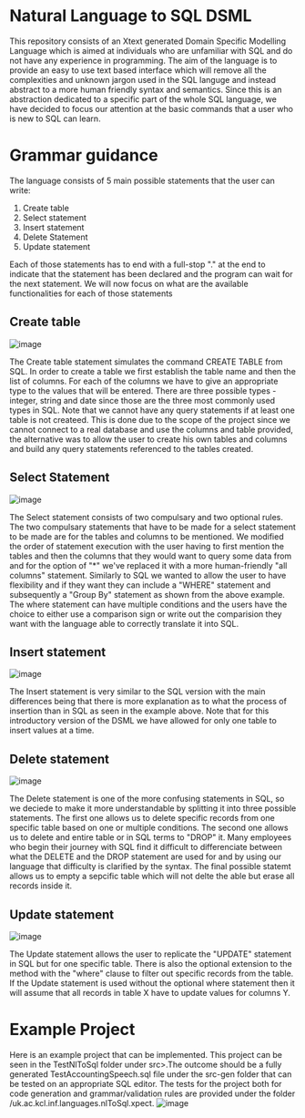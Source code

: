 # Natural Language to SQL DSML
This repository consists of an Xtext generated Domain Specific Modelling Language which is aimed at individuals who are unfamiliar with SQL and do not have any experience in programming. The aim of the language is to provide an easy to use text based interface which will remove all the complexities and unknown jargon used in the SQL languge and instead abstract to a more human friendly syntax and semantics. Since this is an abstraction dedicated to a specific part of the whole SQL language, we have decided to focus our attention at the basic commands that a user who is new to SQL can learn.

# Grammar guidance

The language consists of 5 main possible statements that the user can write:
1. Create table
2. Select statement
3. Insert statement
4. Delete Statement
5. Update statement

Each of those statements has to end with a full-stop "." at the end to indicate that the statement has been declared and the program can wait for the next statement.
We will now focus on what are the available functionalities for each of those statements

## Create table
![image](https://user-images.githubusercontent.com/85931808/228388277-354de89d-c1ef-40b2-8dba-57b468dfeb39.png)

The Create table statement simulates the command CREATE TABLE from SQL. In order to create a table we first establish the table name and then the list of columns. For each of the columns we have to give an appropriate type to the values that will be entered. There are three possible types - integer, string and date since those are the three most commonly used types in SQL. Note that we cannot have any query statements if at least one table is not createed. This is done due to the scope of the project since we cannot connect to a real database and use the columns and table provided, the alternative was to allow the user to create his own tables and columns and build any query statements referenced to the tables created.

## Select Statement
![image](https://user-images.githubusercontent.com/85931808/228392653-d2680610-2e96-4895-98e8-0f8824046dc0.png)

The Select statement consists of two compulsary and two optional rules. The two compulsary statements that have to be made for a select statement to be made are for the tables and columns to be mentioned. We modified the order of statement execution with the user having to first mention the tables and then the columns that they would want to query some data from and for the option of "*" we've replaced it with a more human-friendly "all columns" statement. Similarly to SQL we wanted to allow the user to have flexibility and if they want they can include a "WHERE" statement and subsequently a "Group By" statement as shown from the above example. The where statement can have multiple conditions and the users have the choice to either use a comparison sign or write out the comparision they want with the language able to correctly translate it into SQL.

## Insert statement
![image](https://user-images.githubusercontent.com/85931808/228392699-3df115c0-e489-488f-a311-962a0e38b439.png)

The Insert statement is very similar to the SQL version with the main differences being that there is more explanation as to what the process of insertion than in SQL as seen in the example above. Note that for this introductory version of the DSML we have allowed for only one table to insert values at a time.

## Delete statement
![image](https://user-images.githubusercontent.com/85931808/228392787-fea8f913-833e-438c-aee8-fdeed6107fd0.png)

The Delete statement is one of the more confusing statements in SQL, so we deciede to make it more understandable by splitting it into three possible statements. The first one allows us to delete specific records from one specific table based on one or multiple conditions. The second one allows us to delete and entire table or in SQL terms to "DROP" it. Many employees who begin their journey with SQL find it difficult to differenciate between what the DELETE and the DROP statement are used for and by using our language that difficulty is clarified by the syntax. The final possible statemt allows us to empty a sepcific table which will not delte the able but erase all records inside it.

## Update statement
![image](https://user-images.githubusercontent.com/85931808/228392743-58c251ff-9847-4c0a-9bfb-283d63a7878d.png)

The Update statement allows the user to replicate the "UPDATE" statement in SQL but for one specific table. There is also the optional extension to the method with the "where" clause to filter out specific records from the table. If the Update statement is used without the optional where statement then it will assume that all records in table X have to update values for columns Y.

# Example Project
Here is an example project that can be implemented. This project can be seen in the TestNlToSql folder under src>.The outcome should be a fully generated TestAccountingSpeech.sql file under the src-gen folder that can be tested on an appropriate SQL editor. The tests for the project both for code generation and grammar/validation rules are provided under the folder /uk.ac.kcl.inf.languages.nlToSql.xpect.
![image](https://user-images.githubusercontent.com/85931808/228392835-358046c6-0bc1-437e-8cfb-a8f0df33f3a3.png)






